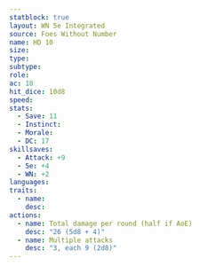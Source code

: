 ```yaml
---
statblock: true
layout: WN 5e Integrated
source: Foes Without Number
name: HD 10
size: 
type: 
subtype: 
role: 
ac: 18
hit_dice: 10d8
speed: 
stats:
  - Save: 11
  - Instinct: 
  - Morale:
  - DC: 17
skillsaves:
  - Attack: +9
  - 5e: +4
  - WN: +2
languages: 
traits:
  - name: 
    desc: 
actions:
  - name: Total damage per round (half if AoE)
    desc: "26 (5d8 + 4)"
  - name: Multiple attacks
    desc: "3, each 9 (2d8)"
---
```


